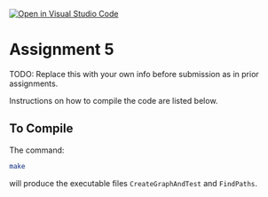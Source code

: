 [![Open in Visual Studio Code](https://classroom.github.com/assets/open-in-vscode-c66648af7eb3fe8bc4f294546bfd86ef473780cde1dea487d3c4ff354943c9ae.svg)](https://classroom.github.com/online_ide?assignment_repo_id=7889015&assignment_repo_type=AssignmentRepo)
# Assignment 5

TODO: Replace this with your own info before submission as in prior assignments.

Instructions on how to compile the code are listed below.

## To Compile

The command:

```bash
make
```

will produce the executable files `CreateGraphAndTest` and `FindPaths`.
